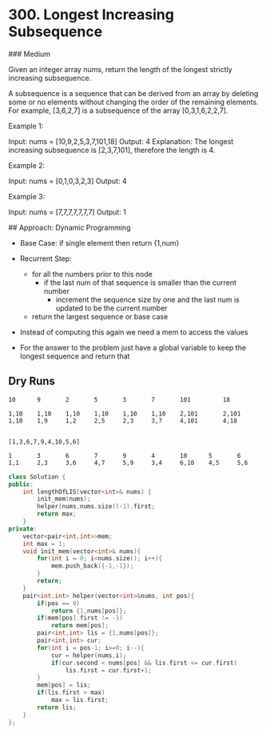 # 300. Longest Increasing Subsequence
### Medium

Given an integer array nums, return the length of the longest strictly increasing subsequence.

A subsequence is a sequence that can be derived from an array by deleting some or no elements without changing the order of the remaining elements. For example, [3,6,2,7] is a subsequence of the array [0,3,1,6,2,2,7].

 

Example 1:

Input: nums = [10,9,2,5,3,7,101,18]
Output: 4
Explanation: The longest increasing subsequence is [2,3,7,101], therefore the length is 4.

Example 2:

Input: nums = [0,1,0,3,2,3]
Output: 4

Example 3:

Input: nums = [7,7,7,7,7,7,7]
Output: 1

## Approach: Dynamic Programming
* Base Case: if single element then return {1,num}
* Recurrent Step:
    * for all the numbers prior to this node
        * if the last num of that sequence is smaller than the current number
            * increment the sequence size by one and the last num is updated to be the current number
    * return the largest sequence or base case
    
* Instead of computing this again we need a mem to access the values
* For the answer to the problem just have a global variable to keep the longest sequence and return that

## Dry Runs
    10      9       2       5       3       7       101         18

    1,10    1,10    1,10    1,10    1,10    1,10    2,101       2,101
    1,10    1,9     1,2     2,5     2,3     3,7     4,101       4,18


    [1,3,6,7,9,4,10,5,6]

    1       3       6       7       9       4       10      5       6
    1,1     2,3     3,6     4,7     5,9     3,4     6,10    4,5     5,6
```cpp
class Solution {
public:
    int lengthOfLIS(vector<int>& nums) {
        init_mem(nums);
        helper(nums,nums.size()-1).first;
        return max;
    }
private:
    vector<pair<int,int>>mem;
    int max = 1;
    void init_mem(vector<int>& nums){
        for(int i = 0; i<nums.size(); i++){
            mem.push_back({-1,-1});
        }
        return;
    }
    pair<int,int> helper(vector<int>&nums, int pos){
        if(pos == 0)
            return {1,nums[pos]};
        if(mem[pos].first != -1)
            return mem[pos];
        pair<int,int> lis = {1,nums[pos]};
        pair<int,int> cur;
        for(int i = pos-1; i>=0; i--){
            cur = helper(nums,i);
            if(cur.second < nums[pos] && lis.first <= cur.first)
                lis.first = cur.first+1;
        }
        mem[pos] = lis;
        if(lis.first > max)
            max = lis.first;
        return lis;
    }
};
```